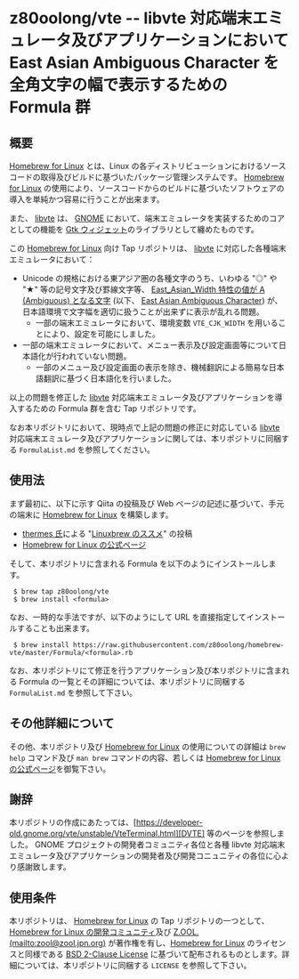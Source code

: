 # z80oolong/vte -- libvte 対応端末エミュレータ及びアプリケーションにおいて East Asian Ambiguous Character を全角文字の幅で表示するための Formula 群

## 概要

[Homebrew for Linux][BREW] とは、Linux の各ディストリビューションにおけるソースコードの取得及びビルドに基づいたパッケージ管理システムです。 [Homebrew for Linux][BREW] の使用により、ソースコードからのビルドに基づいたソフトウェアの導入を単純かつ容易に行うことが出来ます。

また、 [libvte][LVTE] は、 [GNOME][GNME] において、端末エミュレータを実装するためのコアとしての機能を [Gtk ウィジェット][DGTK]のライブラリとして纏めたものです。

この [Homebrew for Linux][BREW] 向け Tap リポジトリは、 [libvte][LVTE] に対応した各種端末エミュレータにおいて：

- Unicode の規格における東アジア圏の各種文字のうち、いわゆる "◎" や "★" 等の記号文字及び罫線文字等、 [East_Asian_Width 特性の値が A (Ambiguous) となる文字][EAWA] (以下、 [East Asian Ambiguous Character][EAWA]) が、日本語環境で文字幅を適切に扱うことが出来ずに表示が乱れる問題。
    - 一部の端末エミュレータにおいて、環境変数 ```VTE_CJK_WIDTH``` を用いることにより、設定を可能にしました。
- 一部の端末エミュレータにおいて、メニュー表示及び設定画面等について日本語化が行われていない問題。
    - 一部のメニュー及び設定画面の表示を除き、機械翻訳による簡易な日本語翻訳に基づく日本語化を行いました。

以上の問題を修正した [libvte][LVTE] 対応端末エミュレータ及びアプリケーションを導入するための Formula 群を含む Tap リポジトリです。

なお本リポジトリにおいて、現時点で上記の問題の修正に対応している [libvte][LVTE] 対応端末エミュレータ及びアプリケーションに関しては、本リポジトリに同梱する  ```FormulaList.md``` を参照してください。

## 使用法

まず最初に、以下に示す Qiita の投稿及び Web ページの記述に基づいて、手元の端末に [Homebrew for Linux][BREW] を構築します。

- [thermes 氏][THER]による "[Linuxbrew のススメ][THBR]" の投稿
- [Homebrew for Linux の公式ページ][BREW]

そして、本リポジトリに含まれる Formula を以下のようにインストールします。

```
 $ brew tap z80oolong/vte
 $ brew install <formula>
```

なお、一時的な手法ですが、以下のようにして URL を直接指定してインストールすることも出来ます。

```
 $ brew install https://raw.githubusercontent.com/z80oolong/homebrew-vte/master/Formula/<formula>.rb
```

なお、本リポジトリにて修正を行うアプリケーション及び本リポジトリに含まれる Formula の一覧とその詳細については、本リポジトリに同梱する ```FormulaList.md``` を参照して下さい。

## その他詳細について

その他、本リポジトリ及び [Homebrew for Linux][BREW] の使用についての詳細は ```brew help``` コマンド及び  ```man brew``` コマンドの内容、若しくは [Homebrew for Linux の公式ページ][BREW]を御覧下さい。

## 謝辞

本リポジトリの作成にあたっては、[https://developer-old.gnome.org/vte/unstable/VteTerminal.html][DVTE] 等のページを参照しました。 GNOME プロジェクトの開発者コミュニティ各位と各種 libvte 対応端末エミュレータ及びアプリケーションの開発者及び開発コニュニティの各位に心より感謝致します。

## 使用条件

本リポジトリは、 [Homebrew for Linux][BREW] の Tap リポジトリの一つとして、 [Homebrew for Linux の開発コミュニティ][BREW]及び [Z.OOL. (mailto:zool@zool.jpn.org)][ZOOL] が著作権を有し、[Homebrew for Linux][BREW] のライセンスと同様である [BSD 2-Clause License][BSD2] に基づいて配布されるものとします。詳細については、本リポジトリに同梱する ```LICENSE``` を参照して下さい。

<!-- 外部リンク一覧 -->

[BREW]:https://linuxbrew.sh/
[GNME]:https://www.gnome.org/
[DGTK]:https://gtk.org/
[LVTE]:https://github.com/GNOME/vte
[EAWA]:http://www.unicode.org/reports/tr11/#Ambiguous
[THER]:https://qiita.com/thermes
[THBR]:https://qiita.com/thermes/items/926b478ff6e3758ecfea
[DVTE]:https://developer-old.gnome.org/vte/unstable/VteTerminal.html
[BSD2]:https://opensource.org/licenses/BSD-2-Clause
[ZOOL]:http://zool.jpn.org/
